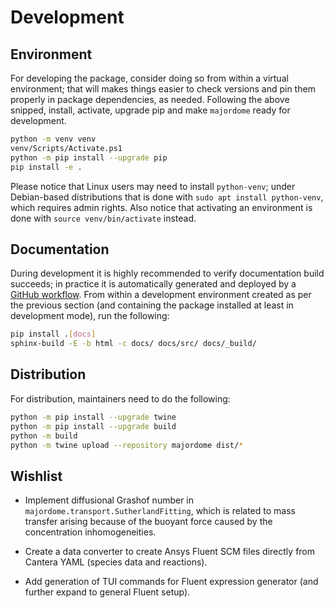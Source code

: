 # Development

## Environment

For developing the package, consider doing so from within a virtual environment; that will makes things easier to check versions and pin them properly in package dependencies, as needed. Following the above snipped, install, activate, upgrade pip and make `majordome` ready for development.

```bash
python -m venv venv
venv/Scripts/Activate.ps1
python -m pip install --upgrade pip
pip install -e .
```

Please notice that Linux users may need to install `python-venv`; under Debian-based distributions that is done with `sudo apt install python-venv`, which requires admin rights. Also notice that activating an environment is done with `source venv/bin/activate` instead.

## Documentation

During development it is highly recommended to verify documentation build succeeds; in practice it is automatically generated and deployed by a [GitHub workflow](https://github.com/wallytutor/python-majordome/blob/main/.github/workflows/documentation.yml). From within a development environment created as per the previous section (and containing the package installed at least in development mode), run the following:

```bash
pip install .[docs]
sphinx-build -E -b html -c docs/ docs/src/ docs/_build/
```

## Distribution

For distribution, maintainers need to do the following:

```bash
python -m pip install --upgrade twine
python -m pip install --upgrade build
python -m build
python -m twine upload --repository majordome dist/*
```

## Wishlist

- Implement diffusional Grashof number in `majordome.transport.SutherlandFitting`, which is related to mass transfer arising because of the buoyant force caused by the concentration inhomogeneities.

- Create a data converter to create Ansys Fluent SCM files directly from Cantera YAML (species data and reactions).

- Add generation of TUI commands for Fluent expression generator (and further expand to general Fluent setup).
